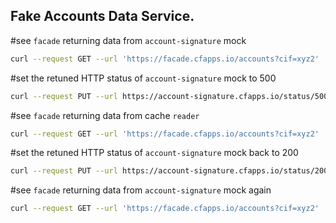## Fake Accounts Data Service.

#see `facade` returning data from `account-signature` mock
```bash
curl --request GET --url 'https://facade.cfapps.io/accounts?cif=xyz2'
```
#set the retuned HTTP status of `account-signature` mock to 500
```bash
curl --request PUT --url https://account-signature.cfapps.io/status/500
```
#see `facade` returning data from cache `reader`
```bash
curl --request GET --url 'https://facade.cfapps.io/accounts?cif=xyz2'
```

#set the retuned HTTP status of `account-signature` mock back to 200
```bash
curl --request PUT --url https://account-signature.cfapps.io/status/200
```

#see `facade` returning data from `account-signature` mock again
```bash
curl --request GET --url 'https://facade.cfapps.io/accounts?cif=xyz2'

```